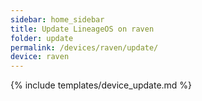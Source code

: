 ```yaml
---
sidebar: home_sidebar
title: Update LineageOS on raven
folder: update
permalink: /devices/raven/update/
device: raven
---
```

{% include templates/device_update.md %}
